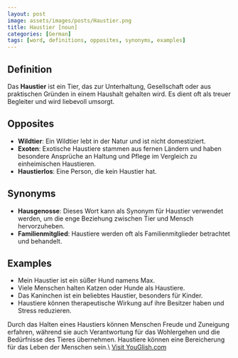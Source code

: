 ```yaml
---
layout: post
image: assets/images/posts/Haustier.png
title: Haustier [noun]
categories: [German]
tags: [word, definitions, opposites, synonyms, examples]
---
```


## Definition

Das **Haustier** ist ein Tier, das zur Unterhaltung, Gesellschaft oder aus praktischen Gründen in einem Haushalt gehalten wird. Es dient oft als treuer Begleiter und wird liebevoll umsorgt.

## Opposites

- **Wildtier**: Ein Wildtier lebt in der Natur und ist nicht domestiziert.
- **Exoten**: Exotische Haustiere stammen aus fernen Ländern und haben besondere Ansprüche an Haltung und Pflege im Vergleich zu einheimischen Haustieren.
- **Haustierlos**: Eine Person, die kein Haustier hat.

## Synonyms

- **Hausgenosse**: Dieses Wort kann als Synonym für Haustier verwendet werden, um die enge Beziehung zwischen Tier und Mensch hervorzuheben.
- **Familienmitglied**: Haustiere werden oft als Familienmitglieder betrachtet und behandelt.

## Examples

- Mein Haustier ist ein süßer Hund namens Max.
- Viele Menschen halten Katzen oder Hunde als Haustiere.
- Das Kaninchen ist ein beliebtes Haustier, besonders für Kinder.
- Haustiere können therapeutische Wirkung auf ihre Besitzer haben und Stress reduzieren.

Durch das Halten eines Haustiers können Menschen Freude und Zuneigung erfahren, während sie auch Verantwortung für das Wohlergehen und die Bedürfnisse des Tieres übernehmen. Haustiere können eine Bereicherung für das Leben der Menschen sein.\ <a id="yg-widget-0" class="youglish-widget" data-query="Haustier" data-lang="german" data-components="8412" data-auto-start="0" data-bkg-color="theme_light" data-title="How%20to%20pronounce%20Haustier%20in%20German"  rel="nofollow" href="https://youglish.com">Visit YouGlish.com</a><script async src="https://youglish.com/public/emb/widget.js" charset="utf-8"></script>